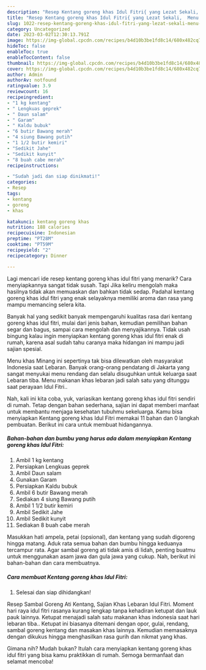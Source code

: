 ```yaml
---
description: "Resep Kentang goreng khas Idul Fitri{ yang Lezat Sekali,  Menu Buat lebaran"
title: "Resep Kentang goreng khas Idul Fitri{ yang Lezat Sekali,  Menu Buat lebaran"
slug: 1022-resep-kentang-goreng-khas-idul-fitri-yang-lezat-sekali-menu-buat-lebaran
category: Uncategorized
date: 2023-03-02T12:30:13.791Z
image: https://img-global.cpcdn.com/recipes/b4d10b3be1fd8c14/680x482cq70/kentang-goreng-khas-idul-fitri-foto-resep-utama.jpg
hideToc: false
enableToc: true
enableTocContent: false
thumbnail: https://img-global.cpcdn.com/recipes/b4d10b3be1fd8c14/680x482cq70/kentang-goreng-khas-idul-fitri-foto-resep-utama.jpg
cover: https://img-global.cpcdn.com/recipes/b4d10b3be1fd8c14/680x482cq70/kentang-goreng-khas-idul-fitri-foto-resep-utama.jpg
author: Admin
authorAv: notfound
ratingvalue: 3.9
reviewcount: 16
recipeingredient:
- "1 kg kentang"
- " Lengkuas geprek"
- " Daun salam"
- " Garam"
- " Kaldu bubuk"
- "6 butir Bawang merah"
- "4 siung Bawang putih"
- "1 1/2 butir kemiri"
- "Sedikit Jahe"
- "Sedikit kunyit"
- "8 buah cabe merah"
recipeinstructions:

- "Sudah jadi dan siap dinikmati!"
categories:
- Resep
tags:
- kentang
- goreng
- khas

katakunci: kentang goreng khas 
nutrition: 188 calories
recipecuisine: Indonesian
preptime: "PT28M"
cooktime: "PT59M"
recipeyield: "2"
recipecategory: Dinner

---
```



Lagi mencari ide resep kentang goreng khas idul fitri yang menarik? Cara menyiapkannya sangat tidak susah. Tapi Jika keliru mengolah maka hasilnya tidak akan memuaskan dan bahkan tidak sedap. Padahal kentang goreng khas idul fitri yang enak selayaknya memiliki aroma dan rasa yang mampu memancing selera kita.


Banyak hal yang sedikit banyak mempengaruhi kualitas rasa dari kentang goreng khas idul fitri, mulai dari jenis bahan, kemudian pemilihan bahan segar dan bagus, sampai cara mengolah dan menyajikannya. Tidak usah bingung kalau ingin menyiapkan kentang goreng khas idul fitri enak di rumah, karena asal sudah tahu caranya maka hidangan ini mampu jadi sajian spesial.

Menu khas Minang ini sepertinya tak bisa dilewatkan oleh masyarakat Indonesia saat Lebaran. Banyak orang-orang pendatang di Jakarta yang sangat menyukai menu rendang dan selalu disuguhkan untuk keluarga saat Lebaran tiba. Menu makanan khas lebaran jadi salah satu yang ditunggu saat perayaan Idul Fitri..


Nah, kali ini kita coba, yuk, variasikan kentang goreng khas idul fitri sendiri di rumah. Tetap dengan bahan sederhana, sajian ini dapat memberi manfaat untuk membantu menjaga kesehatan tubuhmu sekeluarga. Kamu bisa menyiapkan Kentang goreng khas Idul Fitri memakai 11 bahan dan 0 langkah pembuatan. Berikut ini cara untuk membuat hidangannya.

<!--inarticleads1-->

##### Bahan-bahan dan bumbu yang harus ada dalam menyiapkan Kentang goreng khas Idul Fitri:

1. Ambil 1 kg kentang
1. Persiapkan  Lengkuas geprek
1. Ambil  Daun salam
1. Gunakan  Garam
1. Persiapkan  Kaldu bubuk
1. Ambil 6 butir Bawang merah
1. Sediakan 4 siung Bawang putih
1. Ambil 1 1/2 butir kemiri
1. Ambil Sedikit Jahe
1. Ambil Sedikit kunyit
1. Sediakan 8 buah cabe merah


Masukkan hati ampela, petai (opsional), dan kentang yang sudah digoreng hingga matang. Aduk rata semua bahan dan bumbu hingga keduanya tercampur rata. Agar sambal goreng ati tidak amis di lidah, penting buatmu untuk menggunakan asam jawa dan gula jawa yang cukup. Nah, berikut ini bahan-bahan dan cara membuatnya. 

<!--inarticleads2-->

##### Cara membuat Kentang goreng khas Idul Fitri:


1. Selesai dan siap dihidangkan!

Resep Sambal Goreng Ati Kentang, Sajian Khas Lebaran Idul Fitri. Moment hari raya idul fitri rasanya kurang lengkap tanpa kehadiran ketupat dan lauk pauk lainnya. Ketupat menajadi salah satu makanan khas indonesia saat hari lebaran tiba.. Ketupat ini biasanya ditemani dengan opor, gulai, rendang, sambal goreng kentang dan masakan khas lainnya. Kemudian memasaknya dengan dikukus hingga menghasilkan rasa gurih dan nikmat yang khas. 

Gimana nih? Mudah bukan? Itulah cara menyiapkan kentang goreng khas idul fitri yang bisa kamu praktikkan di rumah. Semoga bermanfaat dan selamat mencoba!

